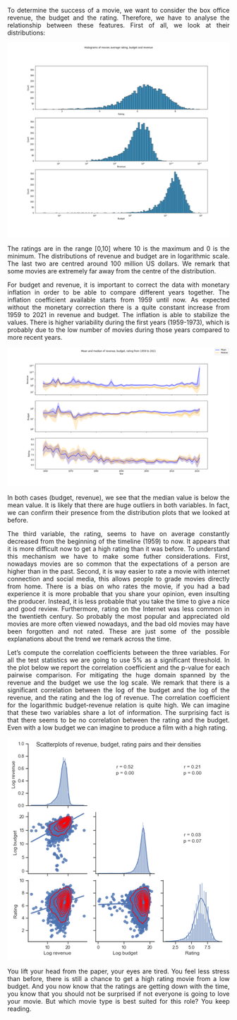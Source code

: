 <p align="justify"> To determine the success of a movie, we want to consider the box office revenue, the budget and the rating. Therefore, we have to analyse the relationship between these features. First of all, we  look at  their distributions:</p>

<p align="center">
  <img src="images/hist_RRB_log.png" />
</p>
  
<p align="justify"> The ratings are in the range [0,10] where 10 is the maximum and 0 is the minimum. The distributions of revenue and budget are in logarithmic scale. The last two are centred  around  100 million US dollars. We remark that some movies are extremely far away from the centre of the distribution.</p>

<p align="justify"> For budget and revenue, it is important to correct the data with monetary inflation in order to be able to compare different years together. The inflation coefficient available starts from 1959 until now. As expected without the monetary correction there is a quite constant increase from 1959 to 2021 in revenue and budget. The inflation is able to stabilize the values. There is higher variability during the first years (1959-1973), which is probably due to the low number of movies during those years compared to more recent years.</p>

<p align="center">
  <img src="images/RRB_across_time.png" />
</p>

<p align="justify"> In both cases (budget, revenue), we see that the median value is below the mean value. It is likely that there are huge outliers in both variables. In fact, we can confirm their presence from the distribution plots that we looked at before.</p>

<p align="justify"> The third variable, the rating, seems to have on average constantly decreased from the beginning of the timeline (1959) to now. It appears that it is more difficult now to get a high rating than it was before. To understand this mechanism we have to make some futher considerations. First, nowadays movies are so common that the expectations of a person are higher than in the past. Second, it is way easier to rate a movie with internet connection and social media, this allows people to grade movies directly from home. There is a bias on who rates the movie, if you had a bad experience it is more probable that you share your opinion, even insulting the producer. Instead, it is less probable that you take the time to give a nice and good review. Furthermore, rating on the Internet was less common in the twentieth century. So probably the most popular and appreciated old movies are more often viewed nowadays, and the bad old movies may have been forgotten and not rated. These are just some of the possible explanations about the trend we remark across the time.</p>

<p align="justify"> Let’s compute the correlation coefficients between the three variables. For all the test statistics we are going to use 5% as a significant threshold. In the plot below we report the correlation coefficient and the p-value for each pairwise comparison. For mitigating the huge domain spanned by the revenue and the budget we use the log scale. We remark that there is a significant correlation between the log of the budget and the log of the revenue, and the rating and the log of revenue. The correlation coefficient for the logarithmic budget-revenue relation is quite high. We can imagine that these two variables share a lot of information. The surprising fact is that there seems to be no correlation between the rating and the budget. Even with a low budget we can imagine to produce a film with a high rating.</p>

<p align="center">
  <img src="images/pairgrid_RRB_by_point.png" />
</p>
  
<p align="justify"> You lift your head from the paper, your eyes are tired. You feel less stress than before, there is still a chance to get a high rating movie from a low budget. And you now know that the ratings are getting down with the time, you know that you should not be surprised if not everyone is going to love your movie. But which movie type is best suited for this role? You keep reading.</p>
